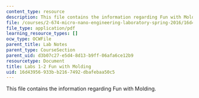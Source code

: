 ```yaml
---
content_type: resource
description: This file contains the information regarding Fun with Molding.
file: /courses/2-674-micro-nano-engineering-laboratory-spring-2016/16d43956933bb2167492dbafebaa50c5_MIT2_674S16_LabNote1_2.pdf
file_type: application/pdf
learning_resource_types: []
ocw_type: OCWFile
parent_title: Lab Notes
parent_type: CourseSection
parent_uid: d3b07c27-e5d4-8d13-b9ff-06afa6ce12b9
resourcetype: Document
title: Labs 1-2 Fun with Molding
uid: 16d43956-933b-b216-7492-dbafebaa50c5
---
```

This file contains the information regarding Fun with Molding.

